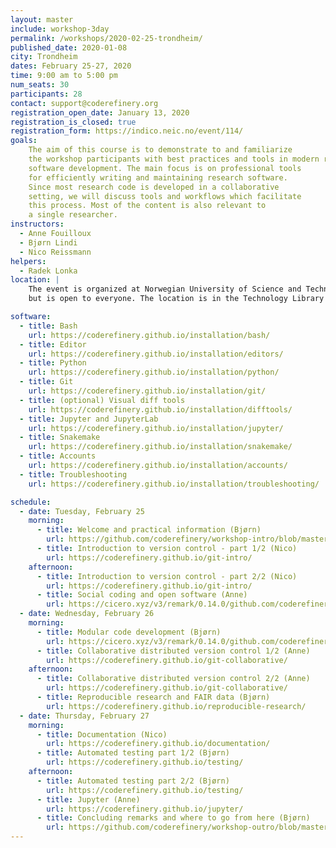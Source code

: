 ```yaml
---
layout: master
include: workshop-3day
permalink: /workshops/2020-02-25-trondheim/
published_date: 2020-01-08
city: Trondheim
dates: February 25-27, 2020
time: 9:00 am to 5:00 pm
num_seats: 30
participants: 28
contact: support@coderefinery.org
registration_open_date: January 13, 2020
registration_is_closed: true
registration_form: https://indico.neic.no/event/114/
goals:
    The aim of this course is to demonstrate to and familiarize
    the workshop participants with best practices and tools in modern research
    software development. The main focus is on professional tools
    for efficiently writing and maintaining research software.
    Since most research code is developed in a collaborative
    setting, we will discuss tools and workflows which facilitate
    this process. Most of the content is also relevant to
    a single researcher.
instructors:
  - Anne Fouilloux
  - Bjørn Lindi
  - Nico Reissmann
helpers:
  - Radek Lonka
location: |
    The event is organized at Norwegian University of Science and Technology (NTNU), Trondheim
    but is open to everyone. The location is in the Technology Library in <a href="https://www.ntnu.no/ub/bibliotek/teknologi/rom-og-utstyr"> the Main building, Gløshaugen</a>

software:
  - title: Bash
    url: https://coderefinery.github.io/installation/bash/
  - title: Editor
    url: https://coderefinery.github.io/installation/editors/
  - title: Python
    url: https://coderefinery.github.io/installation/python/
  - title: Git
    url: https://coderefinery.github.io/installation/git/
  - title: (optional) Visual diff tools
    url: https://coderefinery.github.io/installation/difftools/
  - title: Jupyter and JupyterLab
    url: https://coderefinery.github.io/installation/jupyter/
  - title: Snakemake
    url: https://coderefinery.github.io/installation/snakemake/
  - title: Accounts
    url: https://coderefinery.github.io/installation/accounts/
  - title: Troubleshooting
    url: https://coderefinery.github.io/installation/troubleshooting/

schedule:
  - date: Tuesday, February 25
    morning:
      - title: Welcome and practical information (Bjørn)
        url: https://github.com/coderefinery/workshop-intro/blob/master/README.md
      - title: Introduction to version control - part 1/2 (Nico)
        url: https://coderefinery.github.io/git-intro/
    afternoon:
      - title: Introduction to version control - part 2/2 (Nico)
        url: https://coderefinery.github.io/git-intro/
      - title: Social coding and open software (Anne)
        url: https://cicero.xyz/v3/remark/0.14.0/github.com/coderefinery/social-coding/master/talk.md
  - date: Wednesday, February 26
    morning:
      - title: Modular code development (Bjørn)
        url: https://cicero.xyz/v3/remark/0.14.0/github.com/coderefinery/modular-code-development/master/talk.md
      - title: Collaborative distributed version control 1/2 (Anne)
        url: https://coderefinery.github.io/git-collaborative/
    afternoon:
      - title: Collaborative distributed version control 2/2 (Anne)
        url: https://coderefinery.github.io/git-collaborative/
      - title: Reproducible research and FAIR data (Bjørn)
        url: https://coderefinery.github.io/reproducible-research/
  - date: Thursday, February 27
    morning:
      - title: Documentation (Nico)
        url: https://coderefinery.github.io/documentation/
      - title: Automated testing part 1/2 (Bjørn)
        url: https://coderefinery.github.io/testing/
    afternoon:
      - title: Automated testing part 2/2 (Bjørn)
        url: https://coderefinery.github.io/testing/
      - title: Jupyter (Anne)
        url: https://coderefinery.github.io/jupyter/
      - title: Concluding remarks and where to go from here (Bjørn)
        url: https://github.com/coderefinery/workshop-outro/blob/master/README.md
---
```

